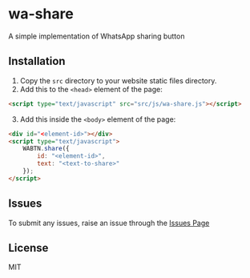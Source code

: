 # wa-share
A simple implementation of WhatsApp sharing button

## Installation
1. Copy the ```src``` directory to your website static files directory.
2. Add this to the ```<head>``` element of the page:
```html
<script type="text/javascript" src="src/js/wa-share.js"></script>
```
3. Add this inside the ```<body>``` element of the page:
```html
<div id="<element-id>"></div>
<script type="text/javascript">
    WABTN.share({
        id: "<element-id>",
        text: "<text-to-share>"
    });
</script>
```

## Issues
To submit any issues, raise an issue through the [Issues Page](https://github.com/agouil/wa-share/issues)

## License
MIT